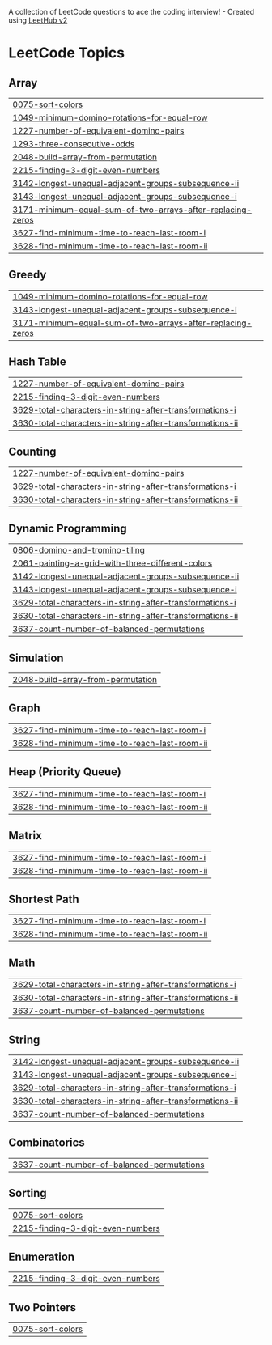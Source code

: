 A collection of LeetCode questions to ace the coding interview! - Created using [LeetHub v2](https://github.com/arunbhardwaj/LeetHub-2.0)
<!---LeetCode Topics Start-->
# LeetCode Topics
## Array
|  |
| ------- |
| [0075-sort-colors](https://github.com/harsh-srivastv/May-Leetcode-Challenge-2025/tree/master/0075-sort-colors) |
| [1049-minimum-domino-rotations-for-equal-row](https://github.com/harsh-srivastv/May-Leetcode-Challenge-2025/tree/master/1049-minimum-domino-rotations-for-equal-row) |
| [1227-number-of-equivalent-domino-pairs](https://github.com/harsh-srivastv/May-Leetcode-Challenge-2025/tree/master/1227-number-of-equivalent-domino-pairs) |
| [1293-three-consecutive-odds](https://github.com/harsh-srivastv/May-Leetcode-Challenge-2025/tree/master/1293-three-consecutive-odds) |
| [2048-build-array-from-permutation](https://github.com/harsh-srivastv/May-Leetcode-Challenge-2025/tree/master/2048-build-array-from-permutation) |
| [2215-finding-3-digit-even-numbers](https://github.com/harsh-srivastv/May-Leetcode-Challenge-2025/tree/master/2215-finding-3-digit-even-numbers) |
| [3142-longest-unequal-adjacent-groups-subsequence-ii](https://github.com/harsh-srivastv/May-Leetcode-Challenge-2025/tree/master/3142-longest-unequal-adjacent-groups-subsequence-ii) |
| [3143-longest-unequal-adjacent-groups-subsequence-i](https://github.com/harsh-srivastv/May-Leetcode-Challenge-2025/tree/master/3143-longest-unequal-adjacent-groups-subsequence-i) |
| [3171-minimum-equal-sum-of-two-arrays-after-replacing-zeros](https://github.com/harsh-srivastv/May-Leetcode-Challenge-2025/tree/master/3171-minimum-equal-sum-of-two-arrays-after-replacing-zeros) |
| [3627-find-minimum-time-to-reach-last-room-i](https://github.com/harsh-srivastv/May-Leetcode-Challenge-2025/tree/master/3627-find-minimum-time-to-reach-last-room-i) |
| [3628-find-minimum-time-to-reach-last-room-ii](https://github.com/harsh-srivastv/May-Leetcode-Challenge-2025/tree/master/3628-find-minimum-time-to-reach-last-room-ii) |
## Greedy
|  |
| ------- |
| [1049-minimum-domino-rotations-for-equal-row](https://github.com/harsh-srivastv/May-Leetcode-Challenge-2025/tree/master/1049-minimum-domino-rotations-for-equal-row) |
| [3143-longest-unequal-adjacent-groups-subsequence-i](https://github.com/harsh-srivastv/May-Leetcode-Challenge-2025/tree/master/3143-longest-unequal-adjacent-groups-subsequence-i) |
| [3171-minimum-equal-sum-of-two-arrays-after-replacing-zeros](https://github.com/harsh-srivastv/May-Leetcode-Challenge-2025/tree/master/3171-minimum-equal-sum-of-two-arrays-after-replacing-zeros) |
## Hash Table
|  |
| ------- |
| [1227-number-of-equivalent-domino-pairs](https://github.com/harsh-srivastv/May-Leetcode-Challenge-2025/tree/master/1227-number-of-equivalent-domino-pairs) |
| [2215-finding-3-digit-even-numbers](https://github.com/harsh-srivastv/May-Leetcode-Challenge-2025/tree/master/2215-finding-3-digit-even-numbers) |
| [3629-total-characters-in-string-after-transformations-i](https://github.com/harsh-srivastv/May-Leetcode-Challenge-2025/tree/master/3629-total-characters-in-string-after-transformations-i) |
| [3630-total-characters-in-string-after-transformations-ii](https://github.com/harsh-srivastv/May-Leetcode-Challenge-2025/tree/master/3630-total-characters-in-string-after-transformations-ii) |
## Counting
|  |
| ------- |
| [1227-number-of-equivalent-domino-pairs](https://github.com/harsh-srivastv/May-Leetcode-Challenge-2025/tree/master/1227-number-of-equivalent-domino-pairs) |
| [3629-total-characters-in-string-after-transformations-i](https://github.com/harsh-srivastv/May-Leetcode-Challenge-2025/tree/master/3629-total-characters-in-string-after-transformations-i) |
| [3630-total-characters-in-string-after-transformations-ii](https://github.com/harsh-srivastv/May-Leetcode-Challenge-2025/tree/master/3630-total-characters-in-string-after-transformations-ii) |
## Dynamic Programming
|  |
| ------- |
| [0806-domino-and-tromino-tiling](https://github.com/harsh-srivastv/May-Leetcode-Challenge-2025/tree/master/0806-domino-and-tromino-tiling) |
| [2061-painting-a-grid-with-three-different-colors](https://github.com/harsh-srivastv/May-Leetcode-Challenge-2025/tree/master/2061-painting-a-grid-with-three-different-colors) |
| [3142-longest-unequal-adjacent-groups-subsequence-ii](https://github.com/harsh-srivastv/May-Leetcode-Challenge-2025/tree/master/3142-longest-unequal-adjacent-groups-subsequence-ii) |
| [3143-longest-unequal-adjacent-groups-subsequence-i](https://github.com/harsh-srivastv/May-Leetcode-Challenge-2025/tree/master/3143-longest-unequal-adjacent-groups-subsequence-i) |
| [3629-total-characters-in-string-after-transformations-i](https://github.com/harsh-srivastv/May-Leetcode-Challenge-2025/tree/master/3629-total-characters-in-string-after-transformations-i) |
| [3630-total-characters-in-string-after-transformations-ii](https://github.com/harsh-srivastv/May-Leetcode-Challenge-2025/tree/master/3630-total-characters-in-string-after-transformations-ii) |
| [3637-count-number-of-balanced-permutations](https://github.com/harsh-srivastv/May-Leetcode-Challenge-2025/tree/master/3637-count-number-of-balanced-permutations) |
## Simulation
|  |
| ------- |
| [2048-build-array-from-permutation](https://github.com/harsh-srivastv/May-Leetcode-Challenge-2025/tree/master/2048-build-array-from-permutation) |
## Graph
|  |
| ------- |
| [3627-find-minimum-time-to-reach-last-room-i](https://github.com/harsh-srivastv/May-Leetcode-Challenge-2025/tree/master/3627-find-minimum-time-to-reach-last-room-i) |
| [3628-find-minimum-time-to-reach-last-room-ii](https://github.com/harsh-srivastv/May-Leetcode-Challenge-2025/tree/master/3628-find-minimum-time-to-reach-last-room-ii) |
## Heap (Priority Queue)
|  |
| ------- |
| [3627-find-minimum-time-to-reach-last-room-i](https://github.com/harsh-srivastv/May-Leetcode-Challenge-2025/tree/master/3627-find-minimum-time-to-reach-last-room-i) |
| [3628-find-minimum-time-to-reach-last-room-ii](https://github.com/harsh-srivastv/May-Leetcode-Challenge-2025/tree/master/3628-find-minimum-time-to-reach-last-room-ii) |
## Matrix
|  |
| ------- |
| [3627-find-minimum-time-to-reach-last-room-i](https://github.com/harsh-srivastv/May-Leetcode-Challenge-2025/tree/master/3627-find-minimum-time-to-reach-last-room-i) |
| [3628-find-minimum-time-to-reach-last-room-ii](https://github.com/harsh-srivastv/May-Leetcode-Challenge-2025/tree/master/3628-find-minimum-time-to-reach-last-room-ii) |
## Shortest Path
|  |
| ------- |
| [3627-find-minimum-time-to-reach-last-room-i](https://github.com/harsh-srivastv/May-Leetcode-Challenge-2025/tree/master/3627-find-minimum-time-to-reach-last-room-i) |
| [3628-find-minimum-time-to-reach-last-room-ii](https://github.com/harsh-srivastv/May-Leetcode-Challenge-2025/tree/master/3628-find-minimum-time-to-reach-last-room-ii) |
## Math
|  |
| ------- |
| [3629-total-characters-in-string-after-transformations-i](https://github.com/harsh-srivastv/May-Leetcode-Challenge-2025/tree/master/3629-total-characters-in-string-after-transformations-i) |
| [3630-total-characters-in-string-after-transformations-ii](https://github.com/harsh-srivastv/May-Leetcode-Challenge-2025/tree/master/3630-total-characters-in-string-after-transformations-ii) |
| [3637-count-number-of-balanced-permutations](https://github.com/harsh-srivastv/May-Leetcode-Challenge-2025/tree/master/3637-count-number-of-balanced-permutations) |
## String
|  |
| ------- |
| [3142-longest-unequal-adjacent-groups-subsequence-ii](https://github.com/harsh-srivastv/May-Leetcode-Challenge-2025/tree/master/3142-longest-unequal-adjacent-groups-subsequence-ii) |
| [3143-longest-unequal-adjacent-groups-subsequence-i](https://github.com/harsh-srivastv/May-Leetcode-Challenge-2025/tree/master/3143-longest-unequal-adjacent-groups-subsequence-i) |
| [3629-total-characters-in-string-after-transformations-i](https://github.com/harsh-srivastv/May-Leetcode-Challenge-2025/tree/master/3629-total-characters-in-string-after-transformations-i) |
| [3630-total-characters-in-string-after-transformations-ii](https://github.com/harsh-srivastv/May-Leetcode-Challenge-2025/tree/master/3630-total-characters-in-string-after-transformations-ii) |
| [3637-count-number-of-balanced-permutations](https://github.com/harsh-srivastv/May-Leetcode-Challenge-2025/tree/master/3637-count-number-of-balanced-permutations) |
## Combinatorics
|  |
| ------- |
| [3637-count-number-of-balanced-permutations](https://github.com/harsh-srivastv/May-Leetcode-Challenge-2025/tree/master/3637-count-number-of-balanced-permutations) |
## Sorting
|  |
| ------- |
| [0075-sort-colors](https://github.com/harsh-srivastv/May-Leetcode-Challenge-2025/tree/master/0075-sort-colors) |
| [2215-finding-3-digit-even-numbers](https://github.com/harsh-srivastv/May-Leetcode-Challenge-2025/tree/master/2215-finding-3-digit-even-numbers) |
## Enumeration
|  |
| ------- |
| [2215-finding-3-digit-even-numbers](https://github.com/harsh-srivastv/May-Leetcode-Challenge-2025/tree/master/2215-finding-3-digit-even-numbers) |
## Two Pointers
|  |
| ------- |
| [0075-sort-colors](https://github.com/harsh-srivastv/May-Leetcode-Challenge-2025/tree/master/0075-sort-colors) |
<!---LeetCode Topics End-->